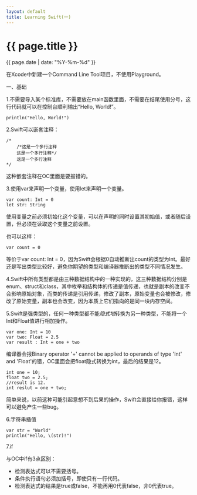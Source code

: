 ```yaml
---
layout: default
title: Learning Swift(一)
---
```

{{ page.title }}
=============
{{ page.date | date: "%Y-%m-%d" }}

在Xcode中新建一个Command Line Tool项目，不使用Playground。

一、基础

1.不需要导入某个标准库，不需要放在main函数里面，不需要在结尾使用分号，这行代码就可以在控制台顺利输出“Hello, World!”。

	println("Hello, World!")

2.Swift可以嵌套注释：

	/*
	    /*这是一个多行注释
	    这是一个多行注释*/
	    这是一个多行注释
	*/

这种嵌套注释在OC里面是要报错的。

3.使用var来声明一个变量，使用let来声明一个变量。

	var count: Int = 0
	let str: String

使用变量之前必须初始化这个变量，可以在声明的同时设置其初始值，或者随后设置，但必须在读取这个变量之前设置。

也可以这样：

	var count = 0

等价于var count: Int = 0，因为Swift会根据0自动推断出count的类型为Int。最好还是写出类型比较好，避免你期望的类型和编译器推断出的类型不同情况发生。

4.Swift中所有类型都是由三种数据结构中的一种实现的，这三种数据结构分别是enum、struct和class，其中枚举和结构体的传递是值传递，也就是副本的改变不会影响原始对象，而类的传递是引用传递，修改了副本，原始变量也会被修改，修改了原始变量，副本也会改变，因为本质上它们指向的是同一块内存空间。

5.Swift是强类型的，任何一种类型都不能*隐式地*转换为另一种类型，不能将一个Int和Float值进行相加操作。

	var one: Int = 10
	var two: Float = 2.5
	var result : Int = one + two

编译器会报Binary operator '+' cannot be applied to operands of type 'Int' and 'Float'的错，OC里面会把float隐式转换为int，最后的结果是12。

	int one = 10;
    float two = 2.5;
    //result is 12.
    int reslut = one + two;

简单来说，以前这种可能引起意想不到后果的操作，Swift会直接给你报错，这样可以避免产生一些bug。

6.字符串插值

	var str = "World"
	println("Hello, \(str)!")


7.if

与OC中if有3点区别：

*   检测表达式可以不需要括号。
*   条件执行语句必须加括号，即使只有一行代码。
*   检测表达式的结果是true或false，不能再用0代表false，非0代表true。



